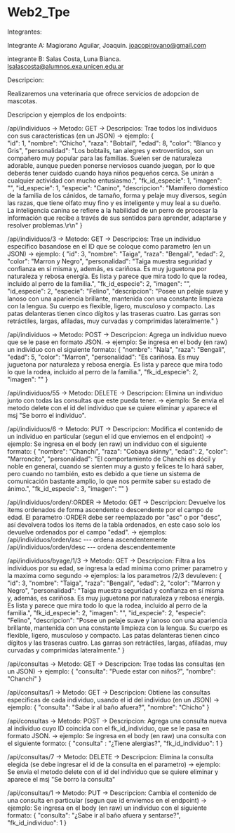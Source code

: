# Web2_Tpe

Integrantes: 

Integrante A: Magiorano Aguilar, Joaquin. joacopirovano@gmail.com

integrante B: Salas Costa, Luna Bianca. lsalascosta@alumnos.exa.unicen.edu.ar

Descripcion:

Realizaremos una veterinaria que ofrece servicios de adopcion de mascotas.

Descripcion y ejemplos de los endpoints:

/api/individuos -> Metodo: GET
                -> Descripcios: Trae todos los individuos con sus caracteristicas (en un JSON)
                -> ejemplo: {  
                                "id": 1,
                                "nombre": "Chicho",
                                "raza": "Bobtail",
                                "edad": 8,
                                "color": "Blanco y Gris",
                                "personalidad": "Los bobtails, tan alegres y extrovertidos, son un compañero muy popular para las familias. Suelen ser de naturaleza adorable, aunque pueden ponerse nerviosos cuando juegan, por lo que deberás tener cuidado cuando haya niños pequeños cerca. Se unirán a cualquier actividad con mucho entusiasmo.",
                                "fk_id_especie": 1,
                                "imagen": "",
                                "id_especie": 1,
                                "especie": "Canino",
                                "descripcion": "Mamífero doméstico de la familia de los cánidos, de tamaño, forma y pelaje muy diversos, según las razas, que tiene olfato muy fino y es inteligente y muy leal a su dueño. La inteligencia canina se refiere a la habilidad de un perro de procesar la información que recibe a través de sus sentidos para aprender, adaptarse y resolver problemas.\r\n"
                            }

/api/individuos/3 -> Metodo: GET
                -> Descripcios: Trae un individuo especifico basandose en el ID que se coloque como parametro (en un JSON)
                -> ejemplo:     { 
                                  "id": 3,
                                  "nombre": "Taiga",
                                  "raza": "Bengali",
                                  "edad": 2,
                                  "color": "Marron y Negro",
                                  "personalidad": "Taiga muestra seguridad y confianza en sí misma y, además, es cariñosa. Es muy juguetona por naturaleza y rebosa energía. Es lista y parece que mira todo lo que la rodea, incluido al perro de la familia.",
                                  "fk_id_especie": 2,
                                  "imagen": "",
                                  "id_especie": 2,
                                  "especie": "Felino",
                                  "descripcion": "Posee un pelaje suave y lanoso con una apariencia brillante, mantenida con una constante limpieza con la lengua. Su cuerpo es flexible, ligero, musculoso y compacto. Las patas delanteras tienen cinco dígitos y las traseras cuatro. Las garras son retráctiles, largas, afiladas, muy curvadas y comprimidas lateralmente."
                                }

/api/individuos -> Metodo: POST
                -> Descripcion: Agrega un individuo nuevo que se le pase en formato JSON.
                -> ejemplo: Se ingresa en el body (en raw) un individuo con el siguiente formato:
                                {
                                  "nombre": "Nala",
                                  "raza": "Bengali",
                                  "edad": 5,
                                  "color": "Marron",
                                  "personalidad": "Es cariñosa. Es muy juguetona por naturaleza y rebosa energía. Es lista y parece que mira todo lo que la rodea, incluido al perro de la familia.",
                                  "fk_id_especie": 2,
                                  "imagen": ""
                                }

/api/individuos/55 -> Metodo: DELETE
                -> Descripcion: Elimina un individuo junto con todas las consultas que este pueda tener.
                -> ejemplo: Se envia el metodo delete con el id del individuo que se quiere eliminar y aparece el msj "Se borro el individuo".
                
/api/individuos/6 -> Metodo: PUT
                -> Descripcion: Modifica el contenido de un individuo en particular (segun el id que enviemos en el endpoint)
                -> ejemplo: Se ingresa en el body (en raw) un individuo con el siguiente formato:
                                {
                                    "nombre": "Chanchi",
                                    "raza": "Cobaya skinny",
                                    "edad": 2,
                                    "color": "Marroncito",
                                    "personalidad": "El comportamiento de Chanchi es dócil y noble en general, cuando se sienten muy a gusto y felices te lo hará saber, pero cuando no también, esto es debido a que tiene un sistema de comunicación bastante amplio, lo que nos permite saber su estado de ánimo.",
                                    "fk_id_especie": 3,
                                    "imagen": ""
                                }

/api/individuos/orden/:ORDER -> Metodo: GET
                              -> Descripcion: Devuelve los items ordenados de forma ascendente o descendente por el campo de edad.
                                              El parametro :ORDER debe ser reemplazado por "asc" o por "desc", así devolvera todos los items de la tabla ordenados, 
                                              en este caso solo los devuelve ordenados por el campo "edad".
                              -> ejemplos: /api/individuos/orden/asc --- ordena ascendentemente
                                           /api/individuos/orden/desc --- ordena descendentemente

/api/individuos/byage/1/3 -> Metodo: GET
                           -> Descripcion: Filtra a los individuos por su edad, se ingresa la edad minima como primer parametro y la maxima como segundo
                           -> ejemplos: la los parametros /2/3 devuleven:
                           {
                              "id": 3,
                              "nombre": "Taiga",
                              "raza": "Bengali",
                              "edad": 2,
                              "color": "Marron y Negro",
                              "personalidad": "Taiga muestra seguridad y confianza en sí misma y, además, es cariñosa. Es muy juguetona por naturaleza y rebosa energía. Es lista y parece que mira todo lo que la rodea, incluido al perro de la familia.",
                              "fk_id_especie": 2,
                              "imagen": "",
                              "id_especie": 2,
                              "especie": "Felino",
                              "descripcion": "Posee un pelaje suave y lanoso con una apariencia brillante, mantenida con una constante limpieza con la lengua. Su cuerpo es flexible, ligero, musculoso y compacto. Las patas delanteras tienen cinco dígitos y las traseras cuatro. Las garras son retráctiles, largas, afiladas, muy curvadas y comprimidas lateralmente."
                           }

/api/consultas -> Metodo: GET
                -> Descripcion: Trae todas las consultas (en un JSON)
                -> ejemplo:  {
                                "consulta": "Puede estar con niños?",
                                "nombre": "Chanchi"
                             }

/api/consultas/1 -> Metodo: GET
                -> Descripcion: Obtiene las consultas especificas de cada individuo, usando el id del individuo (en un JSON)
                -> ejemplo:  {
                                "consulta": "Sabe ir al baño afuera?",
                                "nombre": "Chicho"
                             }

/api/consultas -> Metodo: POST
                -> Descripcion: Agrega una consulta nueva al individuo cuyo ID coincida con el fk_id_individuo, que se le pasa en formato JSON.
                -> ejemplo: Se ingresa en el body (en raw) una consulta con el siguiente formato:
                             {
                                "consulta" : "¿Tiene alergias?",
                                "fk_id_individuo": 1
                             }

/api/consultas/7 -> Metodo: DELETE
                -> Descripcion: Elimina la consulta elegida (se debe ingresar el id de la consulta en el parametro)
                -> ejemplo: Se envia el metodo delete con el id del individuo que se quiere eliminar y aparece el msj "Se borro la consulta"

/api/consultas/1 -> Metodo: PUT
                -> Descripcion: Cambia el contenido de una consulta en particular (segun que id enviemos en el endpoint)
                -> ejemplo: Se ingresa en el body (en raw) un individuo con el siguiente formato:
                             {
                                "consulta": "¿Sabe ir al baño afuera y sentarse?",
                                "fk_id_individuo": 1
                             }